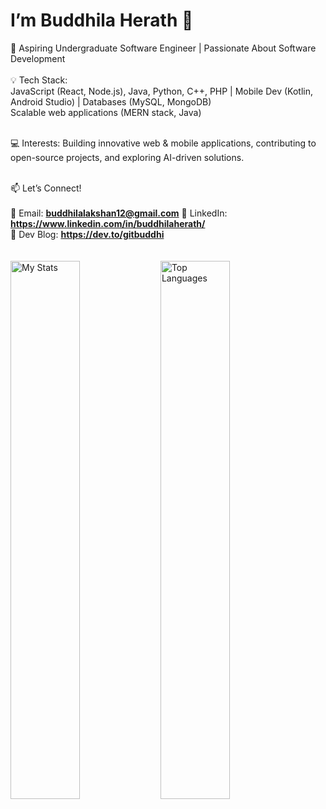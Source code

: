 # I’m Buddhila Herath 👋

🚀 Aspiring Undergraduate Software Engineer | Passionate About Software Development
<br>
<br>
💡 Tech Stack:<br>
JavaScript (React, Node.js), Java, Python, C++, PHP | Mobile Dev (Kotlin, Android Studio) | Databases (MySQL, MongoDB)<br> Scalable web applications (MERN stack, Java)<br><br>

💻 Interests: Building innovative web & mobile applications, contributing to open-source projects, and exploring AI-driven solutions.<br><br>

📫 Let’s Connect!<br><br>
📧 Email: **buddhilalakshan12@gmail.com**
🔗 LinkedIn: **https://www.linkedin.com/in/buddhilaherath/** <br>
📝 Dev Blog: **https://dev.to/gitbuddhi**
<br><br>
<br><img alt="My Stats" align="left" width="47%" src="https://github-readme-stats.vercel.app/api?username=gitbuddhila"/>
<img alt="Top Languages" align="left" width="47%" src="https://github-readme-stats.vercel.app/api/top-langs/?username=gitbuddhila&layout=compact"/>
